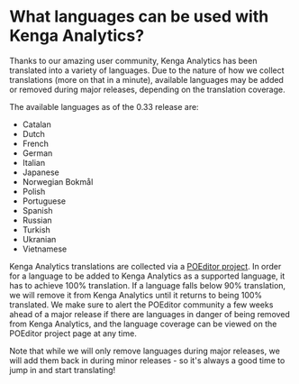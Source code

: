 # What languages can be used with Kenga Analytics?

Thanks to our amazing user community, Kenga Analytics has been translated into a variety of languages. Due to the nature of how we collect translations (more on that in a minute), available languages may be added or removed during major releases, depending on the translation coverage.

The available languages as of the 0.33 release are:

* Catalan
* Dutch
* French
* German
* Italian
* Japanese
* Norwegian Bokmål
* Polish
* Portuguese
* Spanish
* Russian
* Turkish
* Ukranian
* Vietnamese

Kenga Analytics translations are collected via a [POEditor project](https://poeditor.com/join/project/ynjQmwSsGh). In order for a language to be added to Kenga Analytics as a supported language, it has to achieve 100% translation. If a language falls below 90% translation, we will remove it from Kenga Analytics until it returns to being 100% translated. We make sure to alert the POEditor community a few weeks ahead of a major release if there are languages in danger of being removed from Kenga Analytics, and the language coverage can be viewed on the POEditor project page at any time.

Note that while we will only remove languages during major releases, we will add them back in during minor releases - so it's always a good time to jump in and start translating!
